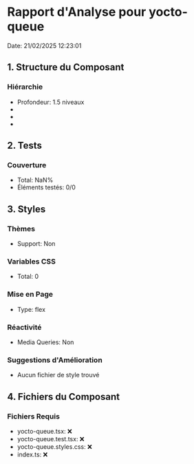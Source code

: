 # Rapport d'Analyse pour yocto-queue

Date: 21/02/2025 12:23:01

## 1. Structure du Composant

### Hiérarchie

- Profondeur: 1.5 niveaux
- <ValueType>
- <ValueType>
- <ValueType>

## 2. Tests

### Couverture

- Total: NaN%
- Éléments testés: 0/0

## 3. Styles

### Thèmes

- Support: Non

### Variables CSS

- Total: 0

### Mise en Page

- Type: flex

### Réactivité

- Media Queries: Non

### Suggestions d'Amélioration

- Aucun fichier de style trouvé

## 4. Fichiers du Composant

### Fichiers Requis

- yocto-queue.tsx: ❌
- yocto-queue.test.tsx: ❌
- yocto-queue.styles.css: ❌
- index.ts: ❌
